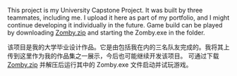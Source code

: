 This project is my University Capstone Project. It was built by three teammates, including me. I upload it here as part of my portfolio, and I might continue developing it individually in the future.
Game build can be played by downloading [Zomby.zip](https://github.com/RockaQrow00/Zomby/blob/master/GameBuilds/Zomby.zip) and starting the Zomby.exe in the folder.

该项目是我的大学毕业设计作品。它是由包括我在内的三名队友完成的。我将其上传到这里作为我的作品集之一展示，今后也可能继续开发该项目。
可通过下载 [Zomby.zip](https://github.com/RockaQrow00/Zomby/blob/master/GameBuilds/Zomby.zip) 并解压后运行其中的 Zomby.exe 文件启动并试玩游戏。
